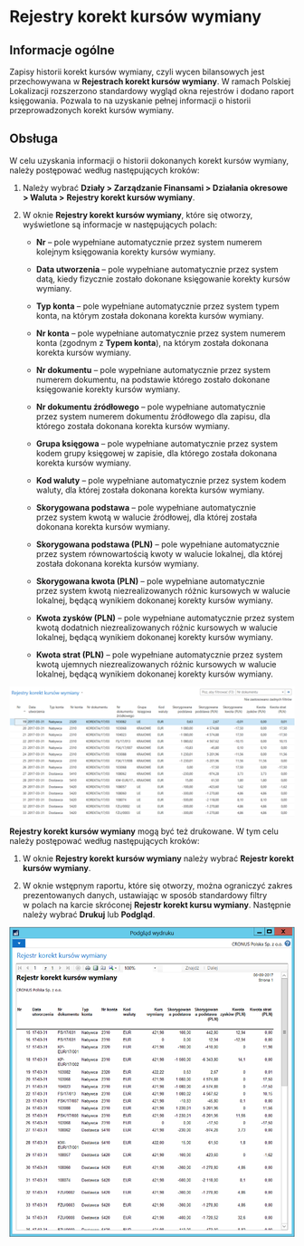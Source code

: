 # Rejestry korekt kursów wymiany 


## Informacje ogólne

Zapisy historii korekt kursów wymiany, czyli wycen bilansowych jest
przechowywana w **Rejestrach korekt kursów wymiany**. W ramach Polskiej
Lokalizacji rozszerzono standardowy wygląd okna rejestrów i dodano
raport księgowania. Pozwala to na uzyskanie pełnej informacji o historii
przeprowadzonych korekt kursów wymiany.

## Obsługa

W celu uzyskania informacji o historii dokonanych korekt kursów wymiany,
należy postępować według następujących kroków:

1. Należy wybrać **Działy \> Zarządzanie Finansami \> Działania
    okresowe \> Waluta \>** **Rejestry korekt kursów wymiany**.

2. W oknie **Rejestry korekt kursów wymiany**, które się otworzy,
    wyświetlone są informacje w następujących polach:

    - **Nr** – pole wypełniane automatycznie przez system numerem
    kolejnym księgowania korekty kursów wymiany.
    
    - **Data utworzenia** – pole wypełniane automatycznie przez system
    datą, kiedy fizycznie zostało dokonane księgowanie korekty kursów
    wymiany.
    
    - **Typ konta** – pole wypełniane automatycznie przez system typem
    konta, na którym została dokonana korekta kursów wymiany.
    
    - **Nr konta** – pole wypełniane automatycznie przez system numerem
    konta (zgodnym z **Typem konta**), na którym została dokonana
    korekta kursów wymiany.
    
    - **Nr dokumentu** – pole wypełniane automatycznie przez system
    numerem dokumentu, na podstawie którego zostało dokonane
    księgowanie korekty kursów wymiany.
    
    - **Nr dokumentu źródłowego** – pole wypełniane automatycznie
    przez system numerem dokumentu źródłowego dla zapisu, dla
    którego została dokonana korekta kursów wymiany.
    
    - **Grupa księgowa** – pole wypełniane automatycznie przez system
    kodem grupy księgowej w zapisie, dla którego została dokonana
    korekta kursów wymiany.
    
    - **Kod waluty** – pole wypełniane automatycznie przez system kodem
    waluty, dla której została dokonana korekta kursów wymiany.
    
    - **Skorygowana podstawa** – pole wypełniane automatycznie
    przez system kwotą w walucie źródłowej, dla której została
    dokonana korekta kursów wymiany.
    
    - **Skorygowana podstawa (PLN)** – pole wypełniane automatycznie
    przez system równowartością kwoty w walucie lokalnej, dla której
    została dokonana korekta kursów wymiany.
    
    - **Skorygowana kwota (PLN)** – pole wypełniane automatycznie
    przez system kwotą niezrealizowanych różnic kursowych w walucie
    lokalnej, będącą wynikiem dokonanej korekty kursów wymiany.
    
    - **Kwota zysków (PLN)** – pole wypełniane automatycznie przez system
    kwotą dodatnich niezrealizowanych różnic kursowych w walucie
    lokalnej, będącą wynikiem dokonanej korekty kursów wymiany.
    
    - **Kwota strat (PLN)** – pole wypełniane automatycznie przez system
    kwotą ujemnych niezrealizowanych różnic kursowych w walucie
    lokalnej, będącą wynikiem dokonanej korekty kursów wymiany.

  ![](media/image38.png)

**Rejestry korekt kursów wymiany** mogą być też drukowane. W tym celu
należy postępować według następujących kroków:

1. W oknie **Rejestry korekt kursów wymiany** należy wybrać **Rejestr
     korekt kursów wymiany**.

2. W oknie wstępnym raportu, które się otworzy, można ograniczyć zakres
     prezentowanych danych, ustawiając w sposób standardowy filtry
     w polach na karcie skróconej **Rejestr korekt kursu wymiany**.
     Następnie należy wybrać **Drukuj** lub **Podgląd**.

  ![](media/image39.png)